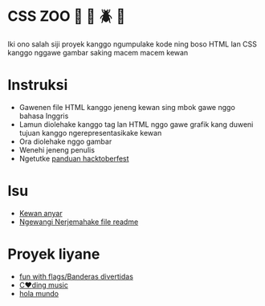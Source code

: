 # CSS ZOO :frog: :bee: :beetle: :lion:

Iki ono salah siji proyek kanggo ngumpulake kode ning boso HTML lan CSS kanggo nggawe gambar saking macem macem kewan

# Instruksi

- Gawenen file HTML kanggo jeneng kewan sing mbok gawe nggo bahasa Inggris
- Lamun diolehake kanggo tag lan HTML nggo gawe grafik kang duweni tujuan kanggo ngerepresentasikake kewan
- Ora diolehake nggo gambar
- Wenehi jeneng penulis
- Ngetutke [panduan hacktoberfest](https://docs.google.com/document/d/1gFKOhyUqMZzrZcbq8A_TpO5x9J9HK6agv70awCH8pyI/edit)

# Isu

- [Kewan anyar](https://github.com/xaca/css_zoo/issues/2)
- [Ngewangi Nerjemahake file readme](https://github.com/xaca/css_zoo/issues/1)

# Proyek liyane

- [fun with flags/Banderas divertidas](https://github.com/xaca/juego_banderas)
- [C:heart:ding music](https://github.com/xaca/coding-music)
- [hola mundo](https://github.com/xaca/holamundo.co)
